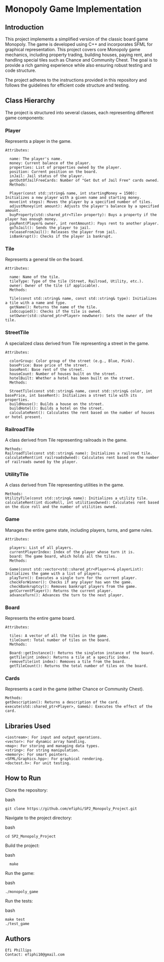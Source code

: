 # Monopoly Game Implementation
## Introduction
This project implements a simplified version of the classic board game Monopoly. The game is developed using C++ and incorporates SFML for graphical representation. This project covers core Monopoly game mechanics, including property trading, building houses, paying rent, and handling special tiles such as Chance and Community Chest. The goal is to provide a rich gaming experience while also ensuring robust testing and code structure.

The project adheres to the instructions provided in this repository and follows the guidelines for efficient code structure and testing.

## Class Hierarchy
The project is structured into several classes, each representing different game components:

### Player
Represents a player in the game.

    Attributes:

      name: The player's name.
      money: Current balance of the player.
      properties: List of properties owned by the player.
      position: Current position on the board.
      inJail: Jail status of the player.
      getOutOfJailFreeCards: Number of "Get Out of Jail Free" cards owned.
      Methods:
      
      Player(const std::string& name, int startingMoney = 1500): Initializes a new player with a given name and starting money.
      move(int steps): Moves the player by a specified number of tiles.
      adjustMoney(int amount): Adjusts the player's balance by a specified amount.
      buyProperty(std::shared_ptr<Tile> property): Buys a property if the player has enough money.
      payRent(Player& owner, int rentAmount): Pays rent to another player.
      goToJail(): Sends the player to jail.
      releaseFromJail(): Releases the player from jail.
      isBankrupt(): Checks if the player is bankrupt.
    
### Tile
Represents a general tile on the board.

    Attributes:

      name: Name of the tile.
      tileType: Type of the tile (Street, Railroad, Utility, etc.).
      owner: Owner of the tile (if applicable).
      Methods:
      
      Tile(const std::string& name, const std::string& type): Initializes a tile with a name and type.
      getName(): Returns the name of the tile.
      isOccupied(): Checks if the tile is owned.
      setOwner(std::shared_ptr<Player> newOwner): Sets the owner of the tile.
      
### StreetTile
A specialized class derived from Tile representing a street in the game.

    Attributes:
  
      colorGroup: Color group of the street (e.g., Blue, Pink).
      basePrice: Base price of the street.
      baseRent: Base rent of the street.
      houseCount: Number of houses built on the street.
      hotelBuilt: Whether a hotel has been built on the street.
      Methods:
      
      StreetTile(const std::string& name, const std::string& color, int basePrice, int baseRent): Initializes a street tile with its properties.
      buildHouse(): Builds a house on the street.
      buildHotel(): Builds a hotel on the street.
      calculateRent(): Calculates the rent based on the number of houses or hotel present.
    
### RailroadTile
A class derived from Tile representing railroads in the game.

    Methods:
    RailroadTile(const std::string& name): Initializes a railroad tile.
    calculateRent(int railroadsOwned): Calculates rent based on the number of railroads owned by the player.
    
### UtilityTile
A class derived from Tile representing utilities in the game.

    Methods:
    UtilityTile(const std::string& name): Initializes a utility tile.
    calculateRent(int diceRoll, int utilitiesOwned): Calculates rent based on the dice roll and the number of utilities owned.
    
### Game
Manages the entire game state, including players, turns, and game rules.

    Attributes:

      players: List of all players.
      currentPlayerIndex: Index of the player whose turn it is.
      board: The game board, which holds all the tiles.
      Methods:
      
      Game(const std::vector<std::shared_ptr<Player>>& playerList): Initializes the game with a list of players.
      playTurn(): Executes a single turn for the current player.
      checkForWinner(): Checks if any player has won the game.
      checkBankruptcy(): Removes bankrupt players from the game.
      getCurrentPlayer(): Returns the current player.
      advanceTurn(): Advances the turn to the next player.
    
### Board
Represents the entire game board.

    Attributes:
  
      tiles: A vector of all the tiles in the game.
      tileCount: Total number of tiles on the board.
      Methods:
      
      Board::getInstance(): Returns the singleton instance of the board.
      getTile(int index): Returns a tile at a specific index.
      removeTile(int index): Removes a tile from the board.
      getTileCount(): Returns the total number of tiles on the board.
      
### Cards
Represents a card in the game (either Chance or Community Chest).

    Methods:
    getDescription(): Returns a description of the card.
    execute(std::shared_ptr<Player>, Game&): Executes the effect of the card.
    
## Libraries Used
    <iostream>: For input and output operations.
    <vector>: For dynamic array handling.
    <map>: For storing and managing data types.
    <string>: For string manipulation.
    <memory>: For smart pointers.
    <SFML/Graphics.hpp>: For graphical rendering.
    <doctest.h>: For unit testing.
    
## How to Run
Clone the repository:

bash

    git clone https://github.com/efiphi/SP2_Monopoly_Project.git

    
Navigate to the project directory:

bash

    cd SP2_Monopoly_Project
    
Build the project:

bash
    
      make  
      
Run the game:

bash

    ./monopoly_game
    
Run the tests:

bash

    make test
    ./test_game
    
## Authors
    Efi Phillips
    Contact: efiphi10@gmail.com
